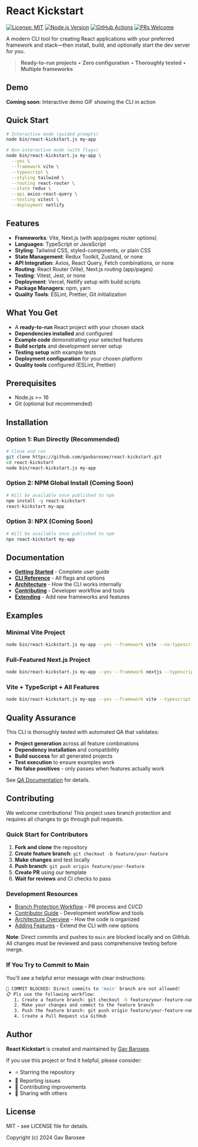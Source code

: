 # React Kickstart

[![License: MIT](https://img.shields.io/badge/License-MIT-yellow.svg)](https://opensource.org/licenses/MIT)
[![Node.js Version](https://img.shields.io/badge/node-%3E%3D16-brightgreen.svg)](https://nodejs.org/)
[![GitHub Actions](https://github.com/gavbarosee/react-kickstart/workflows/CI/badge.svg)](https://github.com/gavbarosee/react-kickstart/actions)
[![PRs Welcome](https://img.shields.io/badge/PRs-welcome-brightgreen.svg)](https://github.com/gavbarosee/react-kickstart/pulls)

A modern CLI tool for creating React applications with your preferred framework and stack—then install, build, and optionally start the dev server for you.

> **Ready-to-run projects** • **Zero configuration** • **Thoroughly tested** • **Multiple frameworks**

## Demo

**Coming soon**: Interactive demo GIF showing the CLI in action

## Quick Start

```bash
# Interactive mode (guided prompts)
node bin/react-kickstart.js my-app

# Non-interactive mode (with flags)
node bin/react-kickstart.js my-app \
  --yes \
  --framework vite \
  --typescript \
  --styling tailwind \
  --routing react-router \
  --state redux \
  --api axios-react-query \
  --testing vitest \
  --deployment netlify
```

## Features

- **Frameworks**: Vite, Next.js (with app/pages router options)
- **Languages**: TypeScript or JavaScript
- **Styling**: Tailwind CSS, styled-components, or plain CSS
- **State Management**: Redux Toolkit, Zustand, or none
- **API Integration**: Axios, React Query, Fetch combinations, or none
- **Routing**: React Router (Vite), Next.js routing (app/pages)
- **Testing**: Vitest, Jest, or none
- **Deployment**: Vercel, Netlify setup with build scripts
- **Package Managers**: npm, yarn
- **Quality Tools**: ESLint, Prettier, Git initialization

## What You Get

- A **ready-to-run** React project with your chosen stack
- **Dependencies installed** and configured
- **Example code** demonstrating your selected features
- **Build scripts** and development server setup
- **Testing setup** with example tests
- **Deployment configuration** for your chosen platform
- **Quality tools** configured (ESLint, Prettier)

## Prerequisites

- Node.js >= 16
- Git (optional but recommended)

## Installation

### Option 1: Run Directly (Recommended)

```bash
# Clone and run
git clone https://github.com/gavbarosee/react-kickstart.git
cd react-kickstart
node bin/react-kickstart.js my-app
```

### Option 2: NPM Global Install (Coming Soon)

```bash
# Will be available once published to npm
npm install -g react-kickstart
react-kickstart my-app
```

### Option 3: NPX (Coming Soon)

```bash
# Will be available once published to npm
npx react-kickstart my-app
```

## Documentation

- **[Getting Started](docs/user-guide/getting-started.md)** - Complete user guide
- **[CLI Reference](docs/user-guide/cli-reference.md)** - All flags and options
- **[Architecture](docs/architecture/how-it-works.md)** - How the CLI works internally
- **[Contributing](docs/development/contributor-tooling.md)** - Developer workflow and tools
- **[Extending](docs/extending/adding-a-new-framework.md)** - Add new frameworks and features

## Examples

### Minimal Vite Project

```bash
node bin/react-kickstart.js my-app --yes --framework vite --no-typescript --styling css --routing none --state none --api none --testing none
```

### Full-Featured Next.js Project

```bash
node bin/react-kickstart.js my-app --yes --framework nextjs --typescript --styling tailwind --next-routing app --state redux --api axios-react-query --testing jest --deployment vercel
```

### Vite + TypeScript + All Features

```bash
node bin/react-kickstart.js my-app --yes --framework vite --typescript --styling styled-components --routing react-router --state zustand --api fetch-react-query --testing vitest --deployment netlify
```

## Quality Assurance

This CLI is thoroughly tested with automated QA that validates:

- **Project generation** across all feature combinations
- **Dependency installation** and compatibility
- **Build success** for all generated projects
- **Test execution** to ensure examples work
- **No false positives** - only passes when features actually work

See [QA Documentation](docs/qa/qa-automation-overview.md) for details.

## Contributing

We welcome contributions! This project uses branch protection and requires all changes to go through pull requests.

### Quick Start for Contributors

1. **Fork and clone** the repository
2. **Create feature branch**: `git checkout -b feature/your-feature`
3. **Make changes** and test locally
4. **Push branch**: `git push origin feature/your-feature`
5. **Create PR** using our template
6. **Wait for reviews** and CI checks to pass

### Development Resources

- [Branch Protection Workflow](docs/development/branch-protection-workflow.md) - PR process and CI/CD
- [Contributor Guide](docs/development/contributor-tooling.md) - Development workflow and tools
- [Architecture Overview](docs/architecture/how-it-works.md) - How the code is organized
- [Adding Features](docs/extending/) - Extend the CLI with new options

**Note**: Direct commits and pushes to `main` are blocked locally and on GitHub. All changes must be reviewed and pass comprehensive testing before merge.

### If You Try to Commit to Main

You'll see a helpful error message with clear instructions:

```bash
🚫 COMMIT BLOCKED: Direct commits to 'main' branch are not allowed!
📋 Pls use the following workflow:
   1. Create a feature branch: git checkout -b feature/your-feature-name
   2. Make your changes and commit to the feature branch
   3. Push the feature branch: git push origin feature/your-feature-name
   4. Create a Pull Request via GitHub
```

## Author

**React Kickstart** is created and maintained by [Gav Barosee](https://github.com/gavbarosee).

If you use this project or find it helpful, please consider:

- ⭐ Starring the repository
- 🐛 Reporting issues
- 🤝 Contributing improvements
- 📢 Sharing with others

## License

MIT - see LICENSE file for details.

Copyright (c) 2024 Gav Barosee
